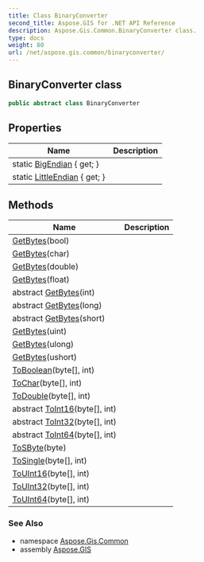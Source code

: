```yaml
---
title: Class BinaryConverter
second_title: Aspose.GIS for .NET API Reference
description: Aspose.Gis.Common.BinaryConverter class. 
type: docs
weight: 80
url: /net/aspose.gis.common/binaryconverter/
---
```

## BinaryConverter class

```csharp
public abstract class BinaryConverter
```

## Properties

| Name | Description |
| --- | --- |
| static [BigEndian](../../aspose.gis.common/binaryconverter/bigendian/) { get; } |  |
| static [LittleEndian](../../aspose.gis.common/binaryconverter/littleendian/) { get; } |  |

## Methods

| Name | Description |
| --- | --- |
| [GetBytes](../../aspose.gis.common/binaryconverter/getbytes/#getbytes)(bool) |  |
| [GetBytes](../../aspose.gis.common/binaryconverter/getbytes/#getbytes_1)(char) |  |
| [GetBytes](../../aspose.gis.common/binaryconverter/getbytes/#getbytes_2)(double) |  |
| [GetBytes](../../aspose.gis.common/binaryconverter/getbytes/#getbytes_6)(float) |  |
| abstract [GetBytes](../../aspose.gis.common/binaryconverter/getbytes/#getbytes_4)(int) |  |
| abstract [GetBytes](../../aspose.gis.common/binaryconverter/getbytes/#getbytes_5)(long) |  |
| abstract [GetBytes](../../aspose.gis.common/binaryconverter/getbytes/#getbytes_3)(short) |  |
| [GetBytes](../../aspose.gis.common/binaryconverter/getbytes/#getbytes_8)(uint) |  |
| [GetBytes](../../aspose.gis.common/binaryconverter/getbytes/#getbytes_9)(ulong) |  |
| [GetBytes](../../aspose.gis.common/binaryconverter/getbytes/#getbytes_7)(ushort) |  |
| [ToBoolean](../../aspose.gis.common/binaryconverter/toboolean/)(byte[], int) |  |
| [ToChar](../../aspose.gis.common/binaryconverter/tochar/)(byte[], int) |  |
| [ToDouble](../../aspose.gis.common/binaryconverter/todouble/)(byte[], int) |  |
| abstract [ToInt16](../../aspose.gis.common/binaryconverter/toint16/)(byte[], int) |  |
| abstract [ToInt32](../../aspose.gis.common/binaryconverter/toint32/)(byte[], int) |  |
| abstract [ToInt64](../../aspose.gis.common/binaryconverter/toint64/)(byte[], int) |  |
| [ToSByte](../../aspose.gis.common/binaryconverter/tosbyte/)(byte) |  |
| [ToSingle](../../aspose.gis.common/binaryconverter/tosingle/)(byte[], int) |  |
| [ToUInt16](../../aspose.gis.common/binaryconverter/touint16/)(byte[], int) |  |
| [ToUInt32](../../aspose.gis.common/binaryconverter/touint32/)(byte[], int) |  |
| [ToUInt64](../../aspose.gis.common/binaryconverter/touint64/)(byte[], int) |  |

### See Also

* namespace [Aspose.Gis.Common](../../aspose.gis.common/)
* assembly [Aspose.GIS](../../)


